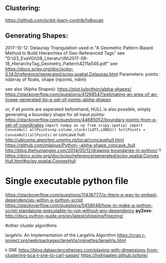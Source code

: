 ## Clustering:

https://github.com/scikit-learn-contrib/hdbscan

## Generating Shapes:

2017-10-12: Delaunay Triangulation used in "A Geometric Pattern-Based Method to Build Hierarchies of Geo-Referenced Tags"
see "D:\03_EvaVGI\08_Literatur\IN\2017-08-18_HierarchyTag_Geometry_Pattern\4211a546.pdf"
see https://docs.scipy.org/doc/scipy-0.14.0/reference/generated/scipy.spatial.Delaunay.html
	Parameters: 		points : ndarray of floats, shape (npoints, ndim)
    
see also (Alpha Shapes):
        https://plot.ly/python/alpha-shapes/
        https://stackoverflow.com/questions/41268547/estimating-an-area-of-an-image-generated-by-a-set-of-points-alpha-shapes
        
or, if all points are seperated beforehand, HULL is also possible, simply generating a boundary shape for all input points:
        https://stackoverflow.com/questions/44685052/boundary-points-from-a-set-of-coordinates
        `
        import numpy as np
        from scipy.spatial import ConvexHull
        allPoints=np.column_stack((LATS,LONGS))
        hullPoints = ConvexHull(allPoints)
        `
        or concave hull: http://ubicomp.algoritmi.uminho.pt/local/concavehull.html
        https://github.com/mlaloux/Python--alpha-shape_concave_hull
        http://blog.thehumangeo.com/2014/05/12/drawing-boundaries-in-python/ !!
        https://docs.scipy.org/doc/scipy/reference/generated/scipy.spatial.ConvexHull.html#scipy.spatial.ConvexHull
# Single executable python file

https://stackoverflow.com/questions/11436777/is-there-a-way-to-embed-dependencies-within-a-python-script
https://stackoverflow.com/questions/5458048/how-to-make-a-python-script-standalone-executable-to-run-without-any-dependency
**py2exe**:
    http://docs.python-guide.org/en/latest/shipping/freezing/
    

#other cluster algorithms

largeVis: An Implementation of the LargeVis Algorithm
https://cran.r-project.org/web/packages/largeVis/vignettes/largeVis.html

t-SNE
https://blog.datascienceheroes.com/playing-with-dimensions-from-clustering-pca-t-sne-to-carl-sagan/
https://lvdmaaten.github.io/tsne/